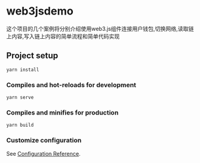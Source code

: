 # web3jsdemo

这个项目的几个案例将分别介绍使用web3.js组件连接用户钱包,切换网络,读取链上内容,写入链上内容的简单流程和简单代码实现

## Project setup
```
yarn install
```

### Compiles and hot-reloads for development
```
yarn serve
```

### Compiles and minifies for production
```
yarn build
```

### Customize configuration
See [Configuration Reference](https://cli.vuejs.org/config/).

